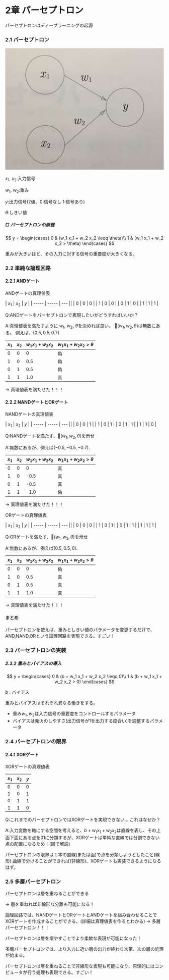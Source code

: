 # 2章 パーセプトロン

パーセプトロンはディープラーニングの起源

### 2.1 パーセプトロン

![図2-1](perceptron.jpg)

$x_1$, $x_2$:入力信号

$w_1$, $w_2$:重み

$y$:出力信号(2値、0:信号なし 1:信号あり)

$\theta$:しきい値

##### □ パーセプトロンの原理

$$
y =
\begin{cases}
0 & (w_1 x_1 + w_2 x_2 \leqq \theta)\\
1 & (w_1 x_1 + w_2 x_2 > \theta)
\end{cases}
$$

重みが大きいほど、その入力に対する信号の重要度が大きくなる。

### 2.2 単純な論理回路

#### 2.2.1 ANDゲート

ANDゲートの真理値表

| $x_1$ | $x_2$ | $y$ |
| ----- | ----- | --- ||
| 0     | 0     | 0   |
| 1     | 0     | 0   |
| 0     | 1     | 0   |
| 1     | 1     | 1   |

Q:ANDゲートをパーセプトロンで表現したいがどうすればいいか？

A:真理値表を満たすように $w_1$, $w_2$, $\theta$を決めれば良い。
$(w_1, w_2, \theta)$は無数にある。
例えば、$(0.5, 0.5, 0.7)$

| $x_1$ | $x_2$ | $w_1x_1+w_2x_2$ | $w_1x_1+w_2x_2 > \theta$ |
| ----- | ----- | --------------- | ------------------------ |
| 0     | 0     | 0               | 偽                       |
| 1     | 0     | 0.5             | 偽                       |
| 0     | 1     | 0.5             | 偽                       |
| 1     | 1     | 1.0             | 真                       |

-> 真理値表を満たせた！！！

#### 2.2.2 NANDゲートとORゲート

NANDゲートの真理値表

| $x_1$ | $x_2$ | $y$ |
| ----- | ----- | --- ||
| 0     | 0     | 1   |
| 1     | 0     | 1   |
| 0     | 1     | 1   |
| 1     | 1     | 0   |

Q:NANDゲートを満たす、$(w_1, w_2, \theta)$を示せ

A:無数にあるが、例えば$(-0.5, -0.5, -0.7)$.

| $x_1$ | $x_2$ | $w_1x_1+w_2x_2$ | $w_1x_1+w_2x_2 > \theta$ |
| ----- | ----- | --------------- | ------------------------ |
| 0     | 0     | 0               | 真                       |
| 1     | 0     | -0.5            | 真                       |
| 0     | 1     | -0.5            | 真                       |
| 1     | 1     | -1.0            | 偽                       |

-> 真理値表を満たせた！！！

ORゲートの真理値表

| $x_1$ | $x_2$ | $y$ |
| ----- | ----- | --- ||
| 0     | 0     | 0   |
| 1     | 0     | 1   |
| 0     | 1     | 1   |
| 1     | 1     | 1   |

Q:ORゲートを満たす、$(w_1, w_2, \theta)$を示せ

A:無数にあるが、例えば$(0.5, 0.5, 0)$.

| $x_1$ | $x_2$ | $w_1x_1+w_2x_2$ | $w_1x_1+w_2x_2 > \theta$ |
| ----- | ----- | --------------- | ------------------------ |
| 0     | 0     | 0               | 偽                       |
| 1     | 0     | 0.5             | 真                       |
| 0     | 1     | 0.5             | 真                       |
| 1     | 1     | 1.0             | 真                       |

-> 真理値表を満たせた！！！


#### まとめ
パーセプトロンを使えば、重みとしきい値のパラメータを変更するだけで、AND,NAND,ORという論理回路を表現できる。すごい！

### 2.3 パーセプトロンの実装

##### 2.3.2 重みとバイアスの導入

$$
y =
\begin{cases}
0 & (b + w_1 x_1 + w_2 x_2 \leqq 0)\\
1 & (b + w_1 x_1 + w_2 x_2 > 0)
\end{cases}
$$

$b$ : バイアス



重みとバイアスはそれぞれ異なる働きをする。

- 重み$w_1, w_2$は入力信号の重要度をコントロールするパラメータ
- バイアスは発火のしやすさ(出力信号が1を出力する度合い)を調整するパラメータ

### 2.4 パーセプトロンの限界

#### 2.4.1 XORゲート

XORゲートの真理値表

| $x_1$ | $x_2$ | $y$ |
| ----- | ----- | --- |
| 0     | 0     | 0   |
| 1     | 0     | 1   |
| 0     | 1     | 1   |
| 1     | 1     | 0   |

Q:これまでのパーセプトロンではXORゲートを実現できない… これはなぜか？

A:入力変数を軸にする空間を考えると、$b + w_1 x_1 + w_2 x_2$は直線を表し、その上面下面にある点を01に分類するが、XORゲートは単純な直線では分割できない点の配置になるため！(図で解説)

パーセプトロンの限界は１本の直線(または面)で点を分類しようとしたこと(線形)
曲線で分けることができれば(非線形)、XORゲートも実装できるようになるはず。

### 2.5 多層パーセプトロン

パーセプトロンは層を重ねることができる

-> 層を重ねれば非線形な分離も可能になる！

論理回路では、NANDゲートとORゲートとANDゲートを組み合わせることでXORゲートを作成することができる。(詳細は真理値表を作るとわかる)
-> 多層パーセプトロン！！！

パーセプトロンは層を増やすことでより柔軟な表現が可能になった！

多層パーセプトロンでは、より入力に近い層の出力が終わり次第、次の層の処理が始まる。

パーセプトロンは層を重ねることで非線形な表現も可能になり、原理的にはコンピュータが行う処理も表現できる。すごい！
